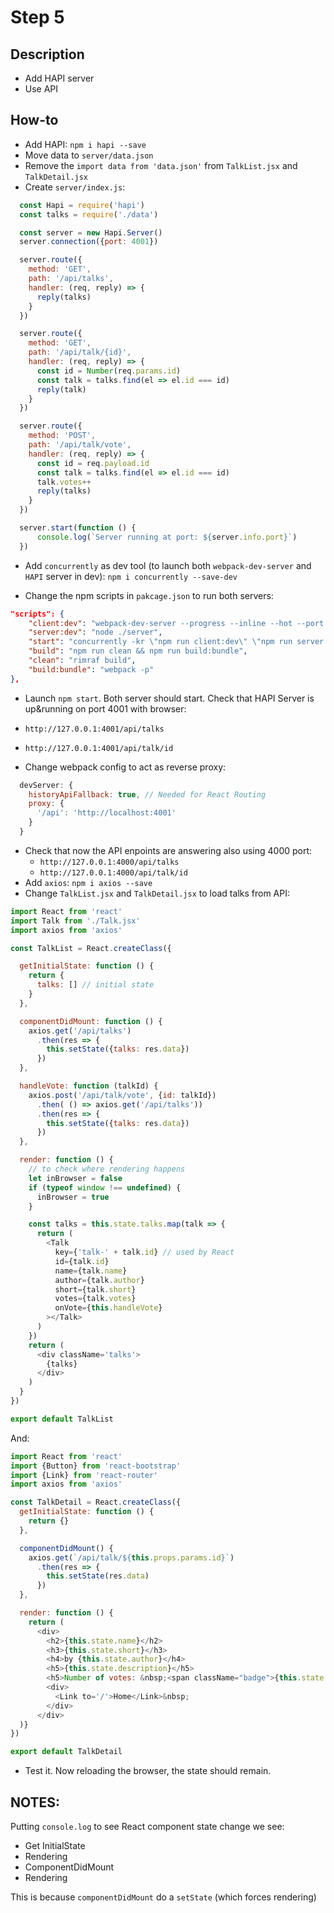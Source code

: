 # Step 5

## Description
- Add HAPI server
- Use API
## How-to

- Add HAPI: `npm i hapi --save`
- Move data to `server/data.json`
- Remove the `import data from 'data.json'` from `TalkList.jsx` and `TalkDetail.jsx`
- Create `server/index.js`:

``` javascript
  const Hapi = require('hapi')
  const talks = require('./data')

  const server = new Hapi.Server()
  server.connection({port: 4001})

  server.route({
    method: 'GET',
    path: '/api/talks',
    handler: (req, reply) => {
      reply(talks)
    }
  })

  server.route({
    method: 'GET',
    path: '/api/talk/{id}',
    handler: (req, reply) => {
      const id = Number(req.params.id)
      const talk = talks.find(el => el.id === id)
      reply(talk)
    }
  })

  server.route({
    method: 'POST',
    path: '/api/talk/vote',
    handler: (req, reply) => {
      const id = req.payload.id
      const talk = talks.find(el => el.id === id)
      talk.votes++
      reply(talks)
    }
  })

  server.start(function () {
      console.log(`Server running at port: ${server.info.port}`)
  })


```
- Add `concurrently` as dev tool (to launch both `webpack-dev-server` and `HAPI` server in dev):
`npm i concurrently --save-dev`

- Change the npm scripts in `pakcage.json` to run both servers:
``` json
"scripts": {
    "client:dev": "webpack-dev-server --progress --inline --hot --port 4000",
    "server:dev": "node ./server",
    "start": "concurrently -kr \"npm run client:dev\" \"npm run server:dev\"",
    "build": "npm run clean && npm run build:bundle",
    "clean": "rimraf build",
    "build:bundle": "webpack -p"
},
```
- Launch `npm start`. Both server should start. Check that HAPI Server is up&running
on port 4001 with browser:
- `http://127.0.0.1:4001/api/talks`
- `http://127.0.0.1:4001/api/talk/id`

- Change webpack config to act as reverse proxy:
``` javascript
  devServer: {
    historyApiFallback: true, // Needed for React Routing
    proxy: {
      '/api': 'http://localhost:4001'
    }
  }
```
- Check that now the API enpoints are answering also using 4000 port:
  - `http://127.0.0.1:4000/api/talks`
  - `http://127.0.0.1:4000/api/talk/id`
- Add `axios`: `npm i axios --save`
- Change `TalkList.jsx` and `TalkDetail.jsx` to load talks from API:

``` javascript
import React from 'react'
import Talk from './Talk.jsx'
import axios from 'axios'

const TalkList = React.createClass({

  getInitialState: function () {
    return {
      talks: [] // initial state
    }
  },

  componentDidMount: function () {
    axios.get('/api/talks')
      .then(res => {
        this.setState({talks: res.data})
      })
  },

  handleVote: function (talkId) {
    axios.post('/api/talk/vote', {id: talkId})
      .then( () => axios.get('/api/talks'))
      .then(res => {
        this.setState({talks: res.data})
      })
  },

  render: function () {
    // to check where rendering happens
    let inBrowser = false
    if (typeof window !== undefined) {
      inBrowser = true
    }

    const talks = this.state.talks.map(talk => {
      return (
        <Talk
          key={'talk-' + talk.id} // used by React
          id={talk.id}
          name={talk.name}
          author={talk.author}
          short={talk.short}
          votes={talk.votes}
          onVote={this.handleVote}
        ></Talk>
      )
    })
    return (
      <div className='talks'>
        {talks}
      </div>
    )
  }
})

export default TalkList
```

And:

``` javascript
import React from 'react'
import {Button} from 'react-bootstrap'
import {Link} from 'react-router'
import axios from 'axios'

const TalkDetail = React.createClass({
  getInitialState: function () {
    return {}
  },

  componentDidMount() {
    axios.get(`/api/talk/${this.props.params.id}`)
      .then(res => {
        this.setState(res.data)
      })
  },

  render: function () {
    return (
      <div>
        <h2>{this.state.name}</h2>
        <h3>{this.state.short}</h3>
        <h4>by {this.state.author}</h4>
        <h5>{this.state.description}</h5>
        <h5>Number of votes: &nbsp;<span className="badge">{this.state.votes}</span></h5>
        <div>
          <Link to='/'>Home</Link>&nbsp;
        </div>
      </div>
  )}
})

export default TalkDetail
```
- Test it. Now reloading the browser, the state should remain.

## NOTES:
Putting `console.log` to see React component state change we see:
- Get InitialState
- Rendering
- ComponentDidMount
- Rendering

This is because `componentDidMount` do a `setState` (which forces rendering)
